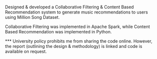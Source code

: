 Designed & developed a Collaborative Filtering & Content Based Recommendation system to generate music
recommendations to users using Million Song Dataset.

Collaborative Filtering was implemented in Apache Spark, while Content Based Recommendation was implemented in Python.


*** University policy prohibits me from sharing the code online.
However, the report (outlining the design & methodology) is linked
and code is available on request.
